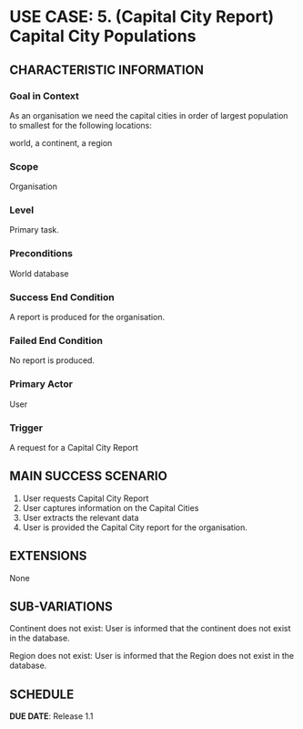 # USE CASE: 5. (Capital City Report) Capital City Populations

## CHARACTERISTIC INFORMATION

### Goal in Context

As an organisation we need the capital cities in order of largest population to smallest for the following locations:

world, a continent, a region

### Scope

Organisation

### Level

Primary task.

### Preconditions

World database 

### Success End Condition

A report is produced for the organisation.

### Failed End Condition

No report is produced.

### Primary Actor

User

### Trigger

A request for a Capital City Report

## MAIN SUCCESS SCENARIO

1. User requests Capital City Report
2. User captures information on the Capital Cities
3. User extracts the relevant data 
4. User is provided the Capital City report for the organisation.

## EXTENSIONS

None

## SUB-VARIATIONS

Continent does not exist: User is informed that the continent does not exist in the database.

Region does not exist: User is informed that the Region does not exist in the database.


## SCHEDULE

**DUE DATE**: Release 1.1